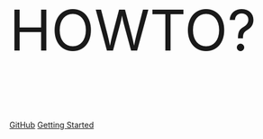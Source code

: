 <!-- _coverpage.md -->

<p style="font-size:100px">HOWTO?</p>

[GitHub](https://github.com/areutar/howto/)
[Getting Started](#HOWTO)